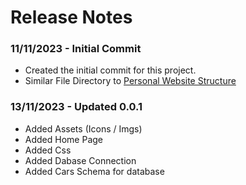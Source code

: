 # Release Notes

### 11/11/2023 - Initial Commit
- Created the initial commit for this project.
- Similar File Directory to [Personal Website Structure](https://github.com/Reubzz/personal-website)


### 13/11/2023 - Updated 0.0.1 
- Added Assets (Icons / Imgs)
- Added Home Page
- Added Css
- Added Dabase Connection
- Added Cars Schema for database
